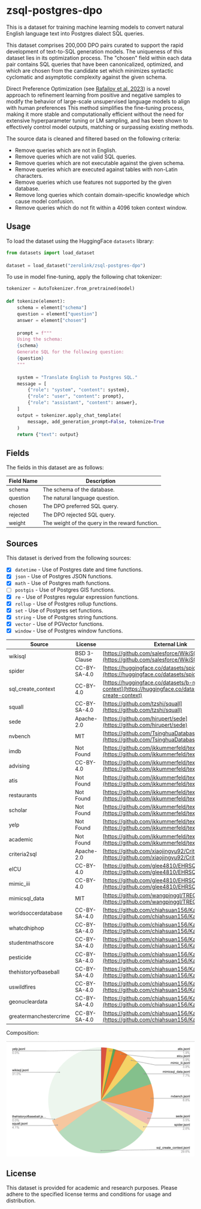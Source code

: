 # zsql-postgres-dpo

This is a dataset for training machine learning models to convert natural
English language text into Postgres dialect SQL queries.

This dataset comprises 200,000 DPO pairs curated to support the rapid
development of text-to-SQL generation models. The uniqueness of this dataset
lies in its optimization process. The "chosen" field within each data pair
contains SQL queries that have been canonicalized, optimized, and which are
chosen from the candidate set which minimizes syntactic cyclomatic and
asymptotic complexity against the given schema.

Direct Preference Optimization (see [Rafailov et al,
2023](https://arxiv.org/abs/2305.18290J)) is a novel approach to refinement
learning from positive and negative samples to modify the behavior of
large-scale unsupervised language models to align with human preferences This
method simplifies the fine-tuning process, making it more stable and
computationally efficient without the need for extensive hyperparameter tuning
or LM sampling, and has been shown to effectively control model outputs,
matching or surpassing existing methods.

The source data is cleaned and filtered based on the following criteria:

- Remove queries which are not in English.
- Remove queries which are not valid SQL queries.
- Remove queries which are not executable against the given schema.
- Remove queries which are executed against tables with non-Latin characters.
- Remove queries which use features not supported by the given database.
- Remove long queries which contain domain-specific knowledge which cause model confusion.
- Remove queries which do not fit within a 4096 token context window.

## Usage

To load the dataset using the HuggingFace `datasets` library:

```python
from datasets import load_dataset

dataset = load_dataset("zerolink/zsql-postgres-dpo")
```

To use in model fine-tuning, apply the following chat tokenizer:

```python
tokenizer = AutoTokenizer.from_pretrained(model)

def tokenize(element):
    schema = element["schema"]
    question = element["question"]
    answer = element["chosen"]

    prompt = f"""
    Using the schema:
    {schema}
    Generate SQL for the following question:
    {question}
    """

    system = "Translate English to Postgres SQL."
    message = [
        {"role": "system", "content": system},
        {"role": "user", "content": prompt},
        {"role": "assistant", "content": answer},
    ]
    output = tokenizer.apply_chat_template(
        message, add_generation_prompt=False, tokenize=True
    )
    return {"text": output}
```

## Fields

The fields in this dataset are as follows:

| Field Name | Description                                                                                     |
| ---------- | ----------------------------------------------------------------------------------------------- |
| schema     | The schema of the database.                                                                     |
| question   | The natural language question.                                                                  |
| chosen     | The DPO preferred SQL query.                                                                    |
| rejected   | The DPO rejected SQL query.                                                                     |
| weight     | The weight of the query in the reward function.                                                 |

## Sources

This dataset is derived from the following sources:

- [x] `datetime` - Use of Postgres date and time functions.
- [x] `json` - Use of Postgres JSON functions.
- [x] `math` - Use of Postgres math functions.
- [ ] `postgis` - Use of Postgres GIS functions.
- [x] `re` - Use of Postgres regular expression functions.
- [x] `rollup` - Use of Postgres rollup functions.
- [x] `set` - Use of Postgres set functions.
- [x] `string` - Use of Postgres string functions.
- [x] `vector` - Use of PGVector functions.
- [x] `window` - Use of Postgres window functions.

| Source                 | License      | External Link                                                                                                        |
| ---------------------- | ------------ | -------------------------------------------------------------------------------------------------------------------- |
| wikisql                | BSD 3-Clause | [https://github.com/salesforce/WikiSQL](https://github.com/salesforce/WikiSQL)                                       |
| spider                 | CC-BY-SA-4.0 | [https://huggingface.co/datasets/spider](https://huggingface.co/datasets/spider)                                     |
| sql_create_context     | CC-BY-4.0    | [https://huggingface.co/datasets/b-mc2/sql-create-context](https://huggingface.co/datasets/b-mc2/sql-create-context) |
| squall                 | CC-BY-SA-4.0 | [https://github.com/tzshi/squall](https://github.com/tzshi/squall)                                                   |
| sede                   | Apache-2.0   | [https://github.com/hirupert/sede](https://github.com/hirupert/sede)                                                 |
| nvbench                | MIT          | [https://github.com/TsinghuaDatabaseGroup/nvBench](https://github.com/TsinghuaDatabaseGroup/nvBench)                 |
| imdb                   | Not Found    | [https://github.com/jkkummerfeld/text2sql-data](https://github.com/jkkummerfeld/text2sql-data)                       |
| advising               | CC-BY-4.0    | [https://github.com/jkkummerfeld/text2sql-data](https://github.com/jkkummerfeld/text2sql-data)                       |
| atis                   | Not Found    | [https://github.com/jkkummerfeld/text2sql-data](https://github.com/jkkummerfeld/text2sql-data)                       |
| restaurants            | Not Found    | [https://github.com/jkkummerfeld/text2sql-data](https://github.com/jkkummerfeld/text2sql-data)                       |
| scholar                | Not Found    | [https://github.com/jkkummerfeld/text2sql-data](https://github.com/jkkummerfeld/text2sql-data)                       |
| yelp                   | Not Found    | [https://github.com/jkkummerfeld/text2sql-data](https://github.com/jkkummerfeld/text2sql-data)                       |
| academic               | Not Found    | [https://github.com/jkkummerfeld/text2sql-data](https://github.com/jkkummerfeld/text2sql-data)                       |
| criteria2sql           | Apache-2.0   | [https://github.com/xiaojingyu92/Criteria2SQL](https://github.com/xiaojingyu92/Criteria2SQL)                         |
| eICU                   | CC-BY-4.0    | [https://github.com/glee4810/EHRSQL](https://github.com/glee4810/EHRSQL)                                             |
| mimic_iii              | CC-BY-4.0    | [https://github.com/glee4810/EHRSQL](https://github.com/glee4810/EHRSQL)                                             |
| mimicsql_data          | MIT          | [https://github.com/wangpinggl/TREQS](https://github.com/wangpinggl/TREQS)                                           |
| worldsoccerdatabase    | CC-BY-SA-4.0 | [https://github.com/chiahsuan156/KaggleDBQA](https://github.com/chiahsuan156/KaggleDBQA)                             |
| whatcdhiphop           | CC-BY-SA-4.0 | [https://github.com/chiahsuan156/KaggleDBQA](https://github.com/chiahsuan156/KaggleDBQA)                             |
| studentmathscore       | CC-BY-SA-4.0 | [https://github.com/chiahsuan156/KaggleDBQA](https://github.com/chiahsuan156/KaggleDBQA)                             |
| pesticide              | CC-BY-SA-4.0 | [https://github.com/chiahsuan156/KaggleDBQA](https://github.com/chiahsuan156/KaggleDBQA)                             |
| thehistoryofbaseball   | CC-BY-SA-4.0 | [https://github.com/chiahsuan156/KaggleDBQA](https://github.com/chiahsuan156/KaggleDBQA)                             |
| uswildfires            | CC-BY-SA-4.0 | [https://github.com/chiahsuan156/KaggleDBQA](https://github.com/chiahsuan156/KaggleDBQA)                             |
| geonucleardata         | CC-BY-SA-4.0 | [https://github.com/chiahsuan156/KaggleDBQA](https://github.com/chiahsuan156/KaggleDBQA)                             |
| greatermanchestercrime | CC-BY-SA-4.0 | [https://github.com/chiahsuan156/KaggleDBQA](https://github.com/chiahsuan156/KaggleDBQA)                             |

Composition:

![Composition](./composition.png)

## License

This dataset is provided for academic and research purposes. Please adhere to
the specified license terms and conditions for usage and distribution.
